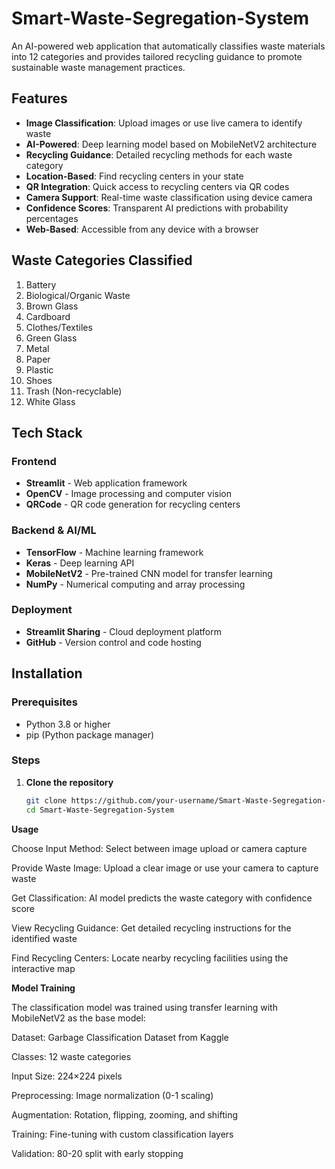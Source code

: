 # Smart-Waste-Segregation-System

An AI-powered web application that automatically classifies waste materials into 12 categories and provides tailored recycling guidance to promote sustainable waste management practices.

## Features

- **Image Classification**: Upload images or use live camera to identify waste
- **AI-Powered**: Deep learning model based on MobileNetV2 architecture
- **Recycling Guidance**: Detailed recycling methods for each waste category
- **Location-Based**: Find recycling centers in your state
- **QR Integration**: Quick access to recycling centers via QR codes
- **Camera Support**: Real-time waste classification using device camera
- **Confidence Scores**: Transparent AI predictions with probability percentages
- **Web-Based**: Accessible from any device with a browser

## Waste Categories Classified

1. Battery
2. Biological/Organic Waste
3. Brown Glass
4. Cardboard
5. Clothes/Textiles
6. Green Glass
7. Metal
8. Paper
9. Plastic
10. Shoes
11. Trash (Non-recyclable)
12. White Glass

## Tech Stack

### Frontend
- **Streamlit** - Web application framework
- **OpenCV** - Image processing and computer vision
- **QRCode** - QR code generation for recycling centers

### Backend & AI/ML
- **TensorFlow** - Machine learning framework
- **Keras** - Deep learning API
- **MobileNetV2** - Pre-trained CNN model for transfer learning
- **NumPy** - Numerical computing and array processing

### Deployment
- **Streamlit Sharing** - Cloud deployment platform
- **GitHub** - Version control and code hosting

## Installation

### Prerequisites
- Python 3.8 or higher
- pip (Python package manager)

### Steps

1. **Clone the repository**
   ```bash
   git clone https://github.com/your-username/Smart-Waste-Segregation-System.git
   cd Smart-Waste-Segregation-System

**Usage**

Choose Input Method: Select between image upload or camera capture

Provide Waste Image: Upload a clear image or use your camera to capture waste

Get Classification: AI model predicts the waste category with confidence score

View Recycling Guidance: Get detailed recycling instructions for the identified waste

Find Recycling Centers: Locate nearby recycling facilities using the interactive map

**Model Training**

The classification model was trained using transfer learning with MobileNetV2 as the base model:

Dataset: Garbage Classification Dataset from Kaggle

Classes: 12 waste categories

Input Size: 224×224 pixels

Preprocessing: Image normalization (0-1 scaling)

Augmentation: Rotation, flipping, zooming, and shifting

Training: Fine-tuning with custom classification layers

Validation: 80-20 split with early stopping
